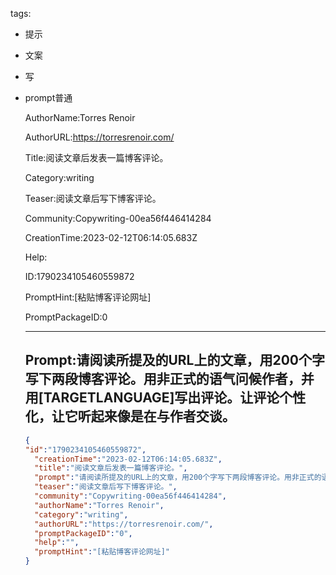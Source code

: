   tags: 
- 提示
- 文案
- 写
- prompt普通

  AuthorName:Torres Renoir

  AuthorURL:https://torresrenoir.com/

  Title:阅读文章后发表一篇博客评论。

  Category:writing

  Teaser:阅读文章后写下博客评论。

  Community:Copywriting-00ea56f446414284

  CreationTime:2023-02-12T06:14:05.683Z

  Help:

  ID:1790234105460559872

  PromptHint:[粘贴博客评论网址]

  PromptPackageID:0

  ---

  ## Prompt:请阅读所提及的URL上的文章，用200个字写下两段博客评论。用非正式的语气问候作者，并用[TARGETLANGUAGE]写出评论。让评论个性化，让它听起来像是在与作者交谈。

  ```json
  {
  "id":"1790234105460559872",
    "creationTime":"2023-02-12T06:14:05.683Z",
    "title":"阅读文章后发表一篇博客评论。",
    "prompt":"请阅读所提及的URL上的文章，用200个字写下两段博客评论。用非正式的语气问候作者，并用[TARGETLANGUAGE]写出评论。让评论个性化，让它听起来像是在与作者交谈。",
    "teaser":"阅读文章后写下博客评论。",
    "community":"Copywriting-00ea56f446414284",
    "authorName":"Torres Renoir",
    "category":"writing",
    "authorURL":"https://torresrenoir.com/",
    "promptPackageID":"0",
    "help":"",
    "promptHint":"[粘贴博客评论网址]"
  }
  ```

